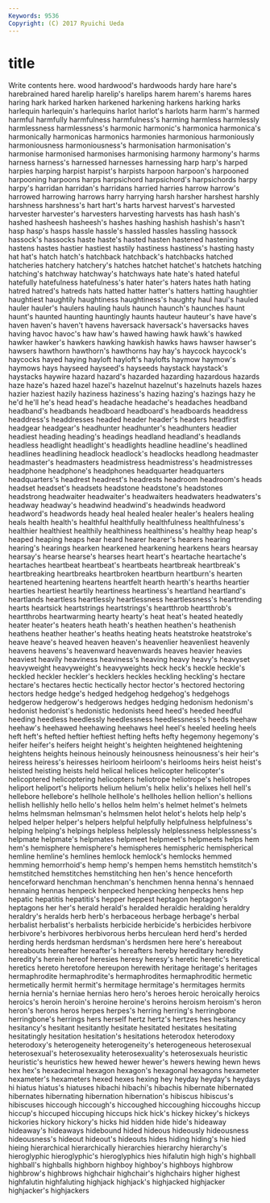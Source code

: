 ```yaml
---
Keywords: 9536 
Copyright: (C) 2017 Ryuichi Ueda
---
```


# title

Write contents here.
wood hardwood's hardwoods
hardy hare hare's harebrained hared harelip harelip's harelips harem harem's
harems hares haring hark harked harken harkened harkening harkens harking
harks harlequin harlequin's harlequins harlot harlot's harlots harm harm's harmed
harmful harmfully harmfulness harmfulness's harming harmless harmlessly harmlessness harmlessness's harmonic
harmonic's harmonica harmonica's harmonically harmonicas harmonics harmonies harmonious harmoniously harmoniousness
harmoniousness's harmonisation harmonisation's harmonise harmonised harmonises harmonising harmony harmony's harms
harness harness's harnessed harnesses harnessing harp harp's harped harpies harping
harpist harpist's harpists harpoon harpoon's harpooned harpooning harpoons harps harpsichord
harpsichord's harpsichords harpy harpy's harridan harridan's harridans harried harries harrow
harrow's harrowed harrowing harrows harry harrying harsh harsher harshest harshly
harshness harshness's hart hart's harts harvest harvest's harvested harvester harvester's
harvesters harvesting harvests has hash hash's hashed hasheesh hasheesh's hashes
hashing hashish hashish's hasn't hasp hasp's hasps hassle hassle's hassled
hassles hassling hassock hassock's hassocks haste haste's hasted hasten hastened
hastening hastens hastes hastier hastiest hastily hastiness hastiness's hasting hasty
hat hat's hatch hatch's hatchback hatchback's hatchbacks hatched hatcheries hatchery
hatchery's hatches hatchet hatchet's hatchets hatching hatching's hatchway hatchway's hatchways
hate hate's hated hateful hatefully hatefulness hatefulness's hater hater's haters
hates hath hating hatred hatred's hatreds hats hatted hatter hatter's
hatters hatting haughtier haughtiest haughtily haughtiness haughtiness's haughty haul haul's
hauled hauler hauler's haulers hauling hauls haunch haunch's haunches haunt
haunt's haunted haunting hauntingly haunts hauteur hauteur's have have's haven
haven's haven't havens haversack haversack's haversacks haves having havoc havoc's
haw haw's hawed hawing hawk hawk's hawked hawker hawker's hawkers
hawking hawkish hawks haws hawser hawser's hawsers hawthorn hawthorn's hawthorns
hay hay's haycock haycock's haycocks hayed haying hayloft hayloft's haylofts
haymow haymow's haymows hays hayseed hayseed's hayseeds haystack haystack's haystacks
haywire hazard hazard's hazarded hazarding hazardous hazards haze haze's hazed
hazel hazel's hazelnut hazelnut's hazelnuts hazels hazes hazier haziest hazily
haziness haziness's hazing hazing's hazings hazy he he'd he'll he's
head head's headache headache's headaches headband headband's headbands headboard headboard's
headboards headdress headdress's headdresses headed header header's headers headfirst headgear
headgear's headhunter headhunter's headhunters headier headiest heading heading's headings headland
headland's headlands headless headlight headlight's headlights headline headline's headlined headlines
headlining headlock headlock's headlocks headlong headmaster headmaster's headmasters headmistress headmistress's
headmistresses headphone headphone's headphones headquarter headquarters headquarters's headrest headrest's headrests
headroom headroom's heads headset headset's headsets headstone headstone's headstones headstrong
headwaiter headwaiter's headwaiters headwaters headwaters's headway headway's headwind headwind's headwinds
headword headword's headwords heady heal healed healer healer's healers healing
heals health health's healthful healthfully healthfulness healthfulness's healthier healthiest healthily
healthiness healthiness's healthy heap heap's heaped heaping heaps hear heard
hearer hearer's hearers hearing hearing's hearings hearken hearkened hearkening hearkens
hears hearsay hearsay's hearse hearse's hearses heart heart's heartache heartache's
heartaches heartbeat heartbeat's heartbeats heartbreak heartbreak's heartbreaking heartbreaks heartbroken heartburn
heartburn's hearten heartened heartening heartens heartfelt hearth hearth's hearths heartier
hearties heartiest heartily heartiness heartiness's heartland heartland's heartlands heartless heartlessly
heartlessness heartlessness's heartrending hearts heartsick heartstrings heartstrings's heartthrob heartthrob's heartthrobs
heartwarming hearty hearty's heat heat's heated heatedly heater heater's heaters
heath heath's heathen heathen's heathenish heathens heather heather's heaths heating
heats heatstroke heatstroke's heave heave's heaved heaven heaven's heavenlier heavenliest
heavenly heavens heavens's heavenward heavenwards heaves heavier heavies heaviest heavily
heaviness heaviness's heaving heavy heavy's heavyset heavyweight heavyweight's heavyweights heck
heck's heckle heckle's heckled heckler heckler's hecklers heckles heckling heckling's
hectare hectare's hectares hectic hectically hector hector's hectored hectoring hectors
hedge hedge's hedged hedgehog hedgehog's hedgehogs hedgerow hedgerow's hedgerows hedges
hedging hedonism hedonism's hedonist hedonist's hedonistic hedonists heed heed's heeded
heedful heeding heedless heedlessly heedlessness heedlessness's heeds heehaw heehaw's heehawed
heehawing heehaws heel heel's heeled heeling heels heft heft's hefted
heftier heftiest hefting hefts hefty hegemony hegemony's heifer heifer's heifers
height height's heighten heightened heightening heightens heights heinous heinously heinousness
heinousness's heir heir's heiress heiress's heiresses heirloom heirloom's heirlooms heirs
heist heist's heisted heisting heists held helical helices helicopter helicopter's
helicoptered helicoptering helicopters heliotrope heliotrope's heliotropes heliport heliport's heliports helium
helium's helix helix's helixes hell hell's hellebore hellebore's hellhole hellhole's
hellholes hellion hellion's hellions hellish hellishly hello hello's hellos helm
helm's helmet helmet's helmets helms helmsman helmsman's helmsmen helot helot's
helots help help's helped helper helper's helpers helpful helpfully helpfulness
helpfulness's helping helping's helpings helpless helplessly helplessness helplessness's helpmate helpmate's
helpmates helpmeet helpmeet's helpmeets helps hem hem's hemisphere hemisphere's hemispheres
hemispheric hemispherical hemline hemline's hemlines hemlock hemlock's hemlocks hemmed hemming
hemorrhoid's hemp hemp's hempen hems hemstitch hemstitch's hemstitched hemstitches hemstitching
hen hen's hence henceforth henceforward henchman henchman's henchmen henna henna's
hennaed hennaing hennas henpeck henpecked henpecking henpecks hens hep hepatic
hepatitis hepatitis's hepper heppest heptagon heptagon's heptagons her her's herald
herald's heralded heraldic heralding heraldry heraldry's heralds herb herb's herbaceous
herbage herbage's herbal herbalist herbalist's herbalists herbicide herbicide's herbicides herbivore
herbivore's herbivores herbivorous herbs herculean herd herd's herded herding herds
herdsman herdsman's herdsmen here here's hereabout hereabouts hereafter hereafter's hereafters
hereby hereditary heredity heredity's herein hereof heresies heresy heresy's heretic
heretic's heretical heretics hereto heretofore hereupon herewith heritage heritage's heritages
hermaphrodite hermaphrodite's hermaphrodites hermaphroditic hermetic hermetically hermit hermit's hermitage hermitage's
hermitages hermits hernia hernia's herniae hernias hero hero's heroes heroic
heroically heroics heroics's heroin heroin's heroine heroine's heroins heroism heroism's
heron heron's herons heros herpes herpes's herring herring's herringbone herringbone's
herrings hers herself hertz hertz's hertzes hes hesitancy hesitancy's hesitant
hesitantly hesitate hesitated hesitates hesitating hesitatingly hesitation hesitation's hesitations heterodox
heterodoxy heterodoxy's heterogeneity heterogeneity's heterogeneous heterosexual heterosexual's heterosexuality heterosexuality's heterosexuals
heuristic heuristic's heuristics hew hewed hewer hewer's hewers hewing hewn
hews hex hex's hexadecimal hexagon hexagon's hexagonal hexagons hexameter hexameter's
hexameters hexed hexes hexing hey heyday heyday's heydays hi hiatus
hiatus's hiatuses hibachi hibachi's hibachis hibernate hibernated hibernates hibernating hibernation
hibernation's hibiscus hibiscus's hibiscuses hiccough hiccough's hiccoughed hiccoughing hiccoughs hiccup
hiccup's hiccuped hiccuping hiccups hick hick's hickey hickey's hickeys hickories
hickory hickory's hicks hid hidden hide hide's hideaway hideaway's hideaways
hidebound hided hideous hideously hideousness hideousness's hideout hideout's hideouts hides
hiding hiding's hie hied hieing hierarchical hierarchically hierarchies hierarchy hierarchy's
hieroglyphic hieroglyphic's hieroglyphics hies hifalutin high high's highball highball's highballs
highborn highboy highboy's highboys highbrow highbrow's highbrows highchair highchair's highchairs
higher highest highfalutin highfaluting highjack highjack's highjacked highjacker highjacker's highjackers
